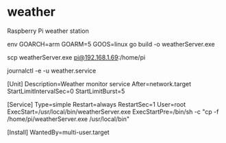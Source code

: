# weather
Raspberry Pi weather station


 env GOARCH=arm GOARM=5 GOOS=linux go build -o weatherServer.exe

 scp weatherServer.exe pi@192.168.1.69:/home/pi

 journalctl -e -u weather.service



 [Unit]
Description=Weather monitor service
After=network.target
StartLimitIntervalSec=0
StartLimitBurst=5

[Service]
Type=simple
Restart=always
RestartSec=1
User=root
ExecStart=/usr/local/bin/weatherServer.exe
ExecStartPre=/bin/sh -c "cp -f /home/pi/weatherServer.exe /usr/local/bin"

[Install]
WantedBy=multi-user.target